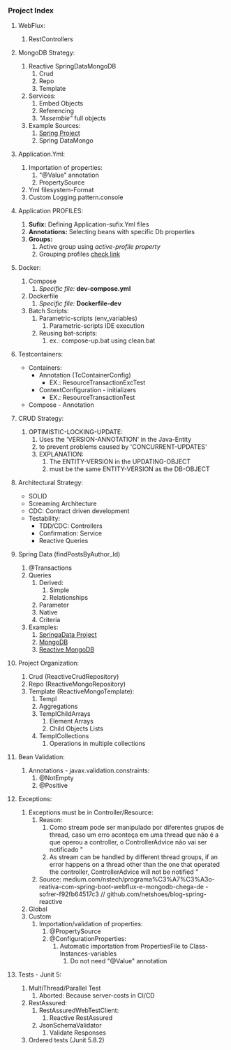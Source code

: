 ### Project Index

1. WebFlux:
    1. RestControllers


2. MongoDB Strategy:
    1. Reactive SpringDataMongoDB
        1. Crud
        2. Repo
        3. Template
    2. Services:
        1. Embed Objects
        2. Referencing
        3. _"Assemble"_ full objects
    3. Example Sources:
        1. [Spring Project](https://github.com/spring-projects/spring-data-examples)
        2. Spring DataMongo


3. Application.Yml:
    1. Importation of properties:
        1. "@Value" annotation
        2. PropertySource
    2. Yml filesystem-Format
    3. Custom Logging.pattern.console


4. Application PROFILES:
    1. **Sufix:** Defining Application-sufix.Yml files
    2. **Annotations:** Selecting beans with specific Db properties
    3. **Groups:**
        1. Active group using _active-profile property_
        2. Grouping profiles [check link](https://www.baeldung.com/spring-profiles#4-profile-groups)


5. Docker:
    1. Compose
        1. _Specific file:_ **dev-compose.yml**
    2. Dockerfile
        1. _Specific file:_ **Dockerfile-dev**
    3. Batch Scripts:
        1. Parametric-scripts (env_variables)
            1. Parametric-scripts IDE execution
        2. Reusing bat-scripts:
            1. ex.: compose-up.bat using clean.bat


4. Testcontainers:
    * Containers:
      - Annotation (TcContainerConfig)
        - EX.: ResourceTransactionExcTest 
      - ContextConfiguration - initializers
        - EX.: ResourceTransactionTest 
    * Compose - Annotation


5. CRUD Strategy:
    1. OPTIMISTIC-LOCKING-UPDATE:
        1. Uses the 'VERSION-ANNOTATION' in the Java-Entity
        2. to prevent problems caused by 'CONCURRENT-UPDATES'
        3. EXPLANATION:
            1. The ENTITY-VERSION in the UPDATING-OBJECT
            2. must be the same ENTITY-VERSION as the DB-OBJECT


6. Architectural Strategy:
    * SOLID
    * Screaming Architecture
    * CDC: Contract driven development
    * Testability:
        * TDD/CDC: Controllers
        * Confirmation: Service
        * Reactive Queries


7. Spring Data  (findPostsByAuthor_Id)
    1. @Transactions
    2. Queries
        1. Derived:
            1. Simple
            2. Relationships
        2. Parameter
        3. Native
        4. Criteria
    3. Examples:
        1. [SpringaData Project](https://github.com/spring-projects/spring-data-examples)
        2. [MongoDB](https://github.com/spring-projects/spring-data-examples/tree/main/mongodb)
        3. [Reactive MongoDB](https://github.com/spring-projects/spring-data-examples/tree/main/mongodb/reactive)


8. Project Organization:
    1. Crud (ReactiveCrudRepository)
    2. Repo (ReactiveMongoRepository)
    3. Template (ReactiveMongoTemplate):
        1. Templ
        2. Aggregations
        3. TemplChildArrays
            1. Element Arrays
            2. Child Objects Lists
        4. TemplCollections
            1. Operations in multiple collections


9. Bean Validation:
    1. Annotations - javax.validation.constraints:
        1. @NotEmpty
        2. @Positive


10. Exceptions:
    1. Exceptions must be in  Controller/Resource:
       1. Reason:
          1. Como stream pode ser manipulado por diferentes grupos de thread,          caso um erro aconteça em uma thread que não é a que operou a controller,              o ControllerAdvice não vai ser notificado "
          2. As stream can be handled by different thread groups, if an error happens on a thread other than the one that operated the controller, ControllerAdvice will not be notified "
       2. Source: medium.com/nstech/programa%C3%A7%C3%A3o-reativa-com-spring-boot-webflux-e-mongodb-chega-de
          -sofrer-f92fb64517c3 // github.com/netshoes/blog-spring-reactive
    2. Global
    3. Custom
        1. Importation/validation of properties:
            1. @PropertySource
            2. @ConfigurationProperties:
                1. Automatic importation from PropertiesFile to Class-Instances-variables
                    1. Do not need "@Value" annotation


11. Tests - Junit 5:
    1. MultiThread/Parallel Test
       1. Aborted: Because server-costs in CI/CD
    2. RestAssured: 
       1. RestAssuredWebTestClient:
          1. Reactive RestAssured
       2. JsonSchemaValidator
          1. Validate Responses
    3. Ordered tests (Junit 5.8.2)